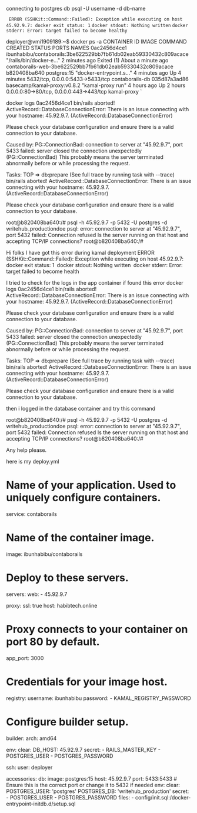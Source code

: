 connecting to postgres db
psql -U username -d db-name



 ` ERROR (SSHKit::Command::Failed): Exception while executing on host 45.92.9.7: docker exit status: 1`
`docker stdout: Nothing written`
`docker stderr: Error: target failed to become healthy`


deployer@vmi1909189:~$ docker ps -a
CONTAINER ID   IMAGE                                                              COMMAND                  CREATED         STATUS                          PORTS                                      NAMES
0ac2456d4ce1   ibunhabibu/contaborails:3be622529bb7fb61db02eab59330432c809acace   "/rails/bin/docker-e…"   2 minutes ago   Exited (1) About a minute ago                                              contaborails-web-3be622529bb7fb61db02eab59330432c809acace
b820408ba640   postgres:15                                                        "docker-entrypoint.s…"   4 minutes ago   Up 4 minutes                    5432/tcp, 0.0.0.0:5433->5433/tcp           contaborails-db
035d87a3ad86   basecamp/kamal-proxy:v0.8.2                                        "kamal-proxy run"        4 hours ago     Up 2 hours                      0.0.0.0:80->80/tcp, 0.0.0.0:443->443/tcp   kamal-proxy
`


docker logs 0ac2456d4ce1
bin/rails aborted!
ActiveRecord::DatabaseConnectionError: There is an issue connecting with your hostname: 45.92.9.7. (ActiveRecord::DatabaseConnectionError)

Please check your database configuration and ensure there is a valid connection to your database.


Caused by:
PG::ConnectionBad: connection to server at "45.92.9.7", port 5433 failed: server closed the connection unexpectedly (PG::ConnectionBad)
        This probably means the server terminated abnormally
        before or while processing the request.

Tasks: TOP => db:prepare
(See full trace by running task with --trace)
bin/rails aborted!
ActiveRecord::DatabaseConnectionError: There is an issue connecting with your hostname: 45.92.9.7. (ActiveRecord::DatabaseConnectionError)

Please check your database configuration and ensure there is a valid connection to your database.


root@b820408ba640:/# psql -h 45.92.9.7 -p 5432 -U postgres -d writehub_productiondoe
psql: error: connection to server at "45.92.9.7", port 5432 failed: Connection refused
        Is the server running on that host and accepting TCP/IP connections?
root@b820408ba640:/#


Hi folks I have got this error during kamal deployment 
ERROR (SSHKit::Command::Failed): Exception while executing on host 45.92.9.7: docker exit status: 1`
`docker stdout: Nothing written`
`docker stderr: Error: target failed to become health

I tried to check for the logs in the app container if found this error 
docker logs 0ac2456d4ce1
bin/rails aborted!
ActiveRecord::DatabaseConnectionError: There is an issue connecting with your hostname: 45.92.9.7. (ActiveRecord::DatabaseConnectionError)

Please check your database configuration and ensure there is a valid connection to your database.


Caused by:
PG::ConnectionBad: connection to server at "45.92.9.7", port 5433 failed: server closed the connection unexpectedly (PG::ConnectionBad)
        This probably means the server terminated abnormally
        before or while processing the request.

Tasks: TOP => db:prepare
(See full trace by running task with --trace)
bin/rails aborted!
ActiveRecord::DatabaseConnectionError: There is an issue connecting with your hostname: 45.92.9.7. (ActiveRecord::DatabaseConnectionError)

Please check your database configuration and ensure there is a valid connection to your database.

then i logged in the database container and try this command 

root@b820408ba640:/# psql -h 45.92.9.7 -p 5432 -U postgres -d writehub_productiondoe
psql: error: connection to server at "45.92.9.7", port 5432 failed: Connection refused
        Is the server running on that host and accepting TCP/IP connections?
root@b820408ba640:/#

Any help please.

here is my deploy.yml 

# Name of your application. Used to uniquely configure containers.
service: contaborails

# Name of the container image.
image: ibunhabibu/contaborails

# Deploy to these servers.
servers:
  web:
    - 45.92.9.7

proxy: 
  ssl: true
  host: habibtech.online
  # Proxy connects to your container on port 80 by default.
  app_port: 3000

# Credentials for your image host.
registry:
  username: ibunhabibu
  password:
    - KAMAL_REGISTRY_PASSWORD

# Configure builder setup.
builder:
  arch: amd64

env:
  clear:
    DB_HOST: 45.92.9.7
  secret:
    - RAILS_MASTER_KEY
    - POSTGRES_USER
    - POSTGRES_PASSWORD

ssh:
  user: deployer

accessories:
  db:
    image: postgres:15
    host: 45.92.9.7
    port: 5433:5433  # Ensure this is the correct port or change it to 5432 if needed
    env:
      clear:
        POSTGRES_USER: 'postgres'
        POSTGRES_DB: 'writehub_production'
      secret:
        - POSTGRES_USER
        - POSTGRES_PASSWORD
    files:
      - config/init.sql:/docker-entrypoint-initdb.d/setup.sql
